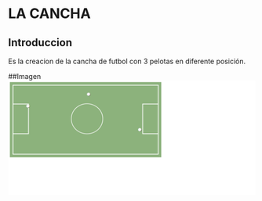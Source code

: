 # **LA CANCHA**

## Introduccion
Es la creacion de la cancha de futbol con 3 pelotas en diferente posición.

##Imagen
![Imagen referencial](assets/la-cancha.png "Cancha de soccer")
